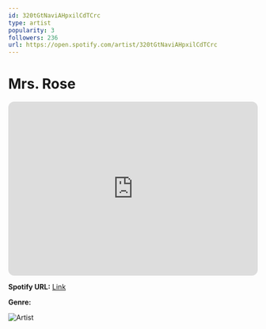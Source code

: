 ```yaml
---
id: 320tGtNaviAHpxilCdTCrc
type: artist
popularity: 3
followers: 236
url: https://open.spotify.com/artist/320tGtNaviAHpxilCdTCrc
---
```

# Mrs. Rose

<iframe style="border-radius:12px" src="https://open.spotify.com/embed/artist/320tGtNaviAHpxilCdTCrc" width="100%" height="352" frameBorder="0" allowfullscreen="" allow="autoplay; clipboard-write; encrypted-media; fullscreen; picture-in-picture" loading="lazy"></iframe>

**Spotify URL:** [Link](https://open.spotify.com/artist/320tGtNaviAHpxilCdTCrc)

**Genre:** 

![Artist](https://i.scdn.co/image/ab6761610000e5ebc1c32c9b135d2a2525bb60a6)
